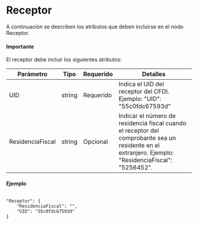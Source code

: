 # Receptor

A continuación se describen los atributos que deben incluirse en el nodo Receptor.


#### Importante

El receptor debe incluir los siguientes atributos:

<table>
    <thead>
        <tr>
            <th>Parámetro</th>
            <th>Tipo</th>
            <th>Requerido</th>
            <th>Detalles</th>
        </tr>
    <thead>
    <tbody>
        <tr>
            <td>UID</td>
            <td>string</td>
            <td>Requerido</td>
            <td>Indica el UID del receptor del CFDI.
            Ejemplo: "UID": "55c0fdc67593d"</td>
        </tr>
        <tr>
            <td>ResidenciaFiscal</td>
            <td>string</td>
            <td>Opcional</td>
            <td>Indicar el número de residencia fiscal cuando el receptor del comprobante sea un residente en el extranjero. Ejemplo: "ResidenciaFiscal": "5256452".</td>
        </tr>
    </tbody>
</table>


#### Ejemplo

```

"Receptor": {
    "ResidenciaFiscal": "",
    "UID": "55c0fdc67593d"
}

```
